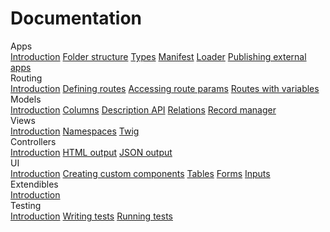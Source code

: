 # Documentation

<div class="grid gap-4 mt-8 md:grid-cols-2">
  <div class="card border-yellow-300">
    <div class="card-header bg-yellow-50">Apps</div>
    <div class="card-body flex flex-col gap-2">
      <a href="docs/apps" class="btn btn-white block"><span class="text">Introduction</span></a>
      <a href="docs/apps/folder-structure" class="btn btn-white block"><span class="text">Folder structure</span></a>
      <a href="docs/apps/types" class="btn btn-white block"><span class="text">Types</span></a>
      <a href="docs/apps/manifest" class="btn btn-white block"><span class="text">Manifest</span></a>
      <a href="docs/apps/loader" class="btn btn-white block"><span class="text">Loader</span></a>
      <a href="docs/apps/publish-external-app" class="btn btn-white block"><span class="text">Publishing external apps</span></a>
    </div>
  </div>
  <div class="card border-yellow-300">
    <div class="card-header bg-yellow-50">Routing</div>
    <div class="card-body flex flex-col gap-2">
      <a href="docs/routing" class="btn btn-white block"><span class="text">Introduction</span></a>
      <a href="docs/routing/defining-routes" class="btn btn-white block"><span class="text">Defining routes</span></a>
      <a href="docs/routing/accessing-route-params" class="btn btn-white block"><span class="text">Accessing route params</span></a>
      <a href="docs/routing/routes-with-variables" class="btn btn-white block"><span class="text">Routes with variables</span></a>
    </div>
  </div>
  <div class="card border-green-300">
    <div class="card-header bg-green-50">Models</div>
    <div class="card-body flex flex-col gap-2">
      <a href="docs/models" class="btn btn-white block"><span class="text">Introduction</span></a>
      <a href="docs/models/columns" class="btn btn-white block"><span class="text">Columns</span></a>
      <a href="docs/models/description-api" class="btn btn-white block"><span class="text">Description API</span></a>
      <a href="docs/models/relations" class="btn btn-white block"><span class="text">Relations</span></a>
      <a href="docs/models/record-manager" class="btn btn-white block"><span class="text">Record manager</span></a>
    </div>
  </div>
  <div class="card border-blue-300">
    <div class="card-header bg-blue-50">Views</div>
    <div class="card-body flex flex-col gap-2">
      <a href="docs/views" class="btn btn-white block"><span class="text">Introduction</span></a>
      <a href="docs/views/namespaces" class="btn btn-white block"><span class="text">Namespaces</span></a>
      <a href="docs/views/twig" class="btn btn-white block"><span class="text">Twig</span></a>
    </div>
  </div>
  <div class="card border-stone-300">
    <div class="card-header bg-stone-50">Controllers</div>
    <div class="card-body flex flex-col gap-2">
      <a href="docs/controllers" class="btn btn-white block"><span class="text">Introduction</span></a>
      <a href="docs/controllers/html-output" class="btn btn-white block"><span class="text">HTML output</span></a>
      <a href="docs/controllers/json-output" class="btn btn-white block"><span class="text">JSON output</span></a>
    </div>
  </div>
  <div class="card border-stone-300">
    <div class="card-header bg-stone-50">UI</div>
    <div class="card-body flex flex-col gap-2">
      <a href="docs/ui" class="btn btn-white block"><span class="text">Introduction</span></a>
      <a href="docs/ui/creating-components" class="btn btn-white block"><span class="text">Creating custom components</span></a>
      <a href="docs/ui/tables" class="btn btn-white block"><span class="text">Tables</span></a>
      <a href="docs/ui/forms" class="btn btn-white block"><span class="text">Forms</span></a>
      <a href="docs/ui/inputs" class="btn btn-white block"><span class="text">Inputs</span></a>
    </div>
  </div>
  <div class="card border-stone-300">
    <div class="card-header bg-stone-50">Extendibles</div>
    <div class="card-body flex flex-col gap-2">
      <a href="docs/extendibles" class="btn btn-white block"><span class="text">Introduction</span></a>
    </div>
  </div>
  <div class="card border-stone-300">
    <div class="card-header bg-stone-50">Testing</div>
    <div class="card-body flex flex-col gap-2">
      <a href="docs/testing" class="btn btn-white block"><span class="text">Introduction</span></a>
      <a href="docs/testing/writing-tests" class="btn btn-white block"><span class="text">Writing tests</span></a>
      <a href="docs/testing/running-tests" class="btn btn-white block"><span class="text">Running tests</span></a>
    </div>
  </div>
</div>